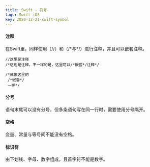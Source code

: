 ```yaml
---
title: Swift - 符号
tags: Swift iOS
key: 2020-12-21-swift-symbol
---
```


#### 注释
在Swift里，同样使用（//）和（/\*与\*/）进行注释，并且可以嵌套注释。
```
//这里是注释
/*这也是注释，不一样的是，这里可以/*嵌套*/注释*/

/*就像这里的
 /*嵌套*/
 一样*/
```
#### 分号
语句末尾可以没有分号，但多条语句写在同一行时，需要使用分号隔开。
#### 空格
变量、常量与等号间不能没有空格。
#### 标识符
由下划线、字母、数字组成，且首字符不能是数字。

